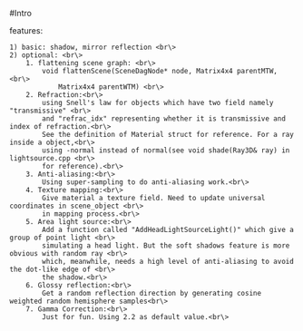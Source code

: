 #Intro

features: 

	1) basic: shadow, mirror reflection <br\>
	2) optional: <br\>
		1. flattening scene graph: <br\>
			void flattenScene(SceneDagNode* node, Matrix4x4 parentMTW, <br\>
				Matrix4x4 parentWTM) <br\>
		2. Refraction:<br\>
			using Snell's law for objects which have two field namely "transmissive" <br\>
			and "refrac_idx" representing whether it is transmissive and index of refraction.<br\>
			See the definition of Material struct for reference. For a ray inside a object,<br\>
			using -normal instead of normal(see void shade(Ray3D& ray) in lightsource.cpp <br\>
			for reference).<br\>
		3. Anti-aliasing:<br\>
			Using super-sampling to do anti-aliasing work.<br\>
		4. Texture mapping:<br\>
			Give material a texture field. Need to update universal coordinates in scene_object <br\>
			in mapping process.<br\>
		5. Area light source:<br\>
			Add a function called "AddHeadLightSourceLight()" which give a group of point light <br\>
			simulating a head light. But the soft shadows feature is more obvious with random ray <br\>
			which, meanwhile, needs a high level of anti-aliasing to avoid the dot-like edge of <br\>
			the shadow.<br\>
		6. Glossy reflection:<br\>
			Get a random reflection direction by generating cosine weighted random hemisphere samples<br\>
		7. Gamma Correction:<br\>
			Just for fun. Using 2.2 as default value.<br\>